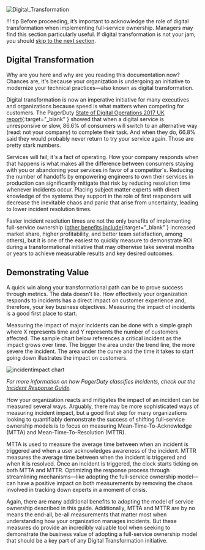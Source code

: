 ![Digital_Transformation](/assets/images/headers/FSO-DigitalTrans.png)

!!! tip
    Before proceeding, it’s important to acknowledge the role of digital transformation when implementing full-service ownership. Managers may find this section particularly useful. If digital transformation is not your jam, you should [skip to the next section](defining.md).

## Digital Transformation
Why are you here and why are you reading this documentation now? Chances are, it's because your organization is undergoing an initiative to modernize your technical practices—also known as digital transformation.

Digital transformation is now an imperative initiative for many executives and organizations because speed is what matters when competing for customers. The PagerDuty [State of Digital Operations 2017 UK report](https://www.pagerduty.com/resources/reports/digital-operations-uk/){:target="_blank" } showed that when a digital service is unresponsive or slow, 86.6% of consumers will switch to an alternative way (read: not your company) to complete their task. And when they do, 66.8% said they would probably never return to try your service again. Those are pretty stark numbers.

Services will fail; it's a fact of operating. How your company responds when that happens is what makes all the difference between consumers staying with you or abandoning your services in favor of a competitor's. Reducing the number of handoffs by empowering engineers to own their services in production can significantly mitigate that risk by reducing resolution time whenever incidents occur. Placing subject matter experts with direct knowledge of the systems they support in the role of first responders will decrease the inevitable chaos and panic that arise from uncertainty, leading to lower incident resolution times.

Faster incident resolution times are not the only benefits of implementing full-service ownership ([other benefits include](https://cloud.google.com/devops/state-of-devops/){:target="_blank" } increased market share, higher profitability, and better team satisfaction, among others), but it is one of the easiest to quickly measure to demonstrate ROI during a transformational initiative that may otherwise take several months or years to achieve measurable results and key desired outcomes.


## Demonstrating Value
A quick win along your transformational path can be to prove success through metrics. The data doesn't lie. How effectively your organization responds to incidents has a direct impact on customer experience and, therefore, your key business objectives. Measuring the impact of incidents is a good first place to start.

Measuring the impact of major incidents can be done with a simple graph where X represents time and Y represents the number of customers affected. The sample chart below references a critical incident as the impact grows over time. The bigger the area under the trend line, the more severe the incident. The area under the curve and the time it takes to start going down illustrates the impact on customers.

![incidentimpact chart](/assets/images/incident_impact.png)

_For more information on how PagerDuty classifies incidents, check out the [Incident Response Guide](https://response.pagerduty.com/before/severity_levels/)._

How your organization reacts and mitigates the impact of an incident can be measured several ways. Arguably, there may be more sophisticated ways of measuring incident impact, but a good first step for many organizations looking to quantifiably demonstrate the success of shifting full-service ownership models is to focus on measuring Mean-Time-To-Acknowledge (MTTA) and Mean-Time-To-Resolution (MTTR).

MTTA is used to measure the average time between when an incident is triggered and when a user acknowledges awareness of the incident. MTTR measures the average time between when the incident is triggered and when it is resolved. Once an incident is triggered, the clock starts ticking on both MTTA and MTTR. Optimizing the response process through streamlining mechanisms—like adopting the full-service ownership model—can have a positive impact on both measurements by removing the chaos involved in tracking down experts in a moment of crisis.

Again, there are many additional benefits to adopting the model of service ownership described in this guide. Additionally, MTTA and MTTR are by no means the end-all, be-all measurements that matter most when understanding how your organization manages incidents. But these measures do provide an incredibly valuable tool when seeking to demonstrate the business value of adopting a full-service ownership model that should be a key part of any Digital Transformation initiative.
